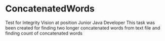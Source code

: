 # ConcatenatedWords
Test for Integrity Vision at position Junior Java Developer
This task was been created for finding two longer concatenated words from text file and finding count of concatenated words
